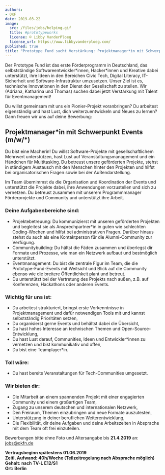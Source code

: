 ```yaml
---
authors:
- OKF
date: 2019-03-22
image:
  src: /files/jobs/helping.gif
  title: #prototypeworks
  license: © Libby VanderPloeg
  license_url: https://www.libbyvanderploeg.com/
published: true
title: "Prototype Fund sucht Verstärkung: Projektmanager*in mit Schwerpunkt Events (m/w/*)"
---
```

Der Prototype Fund ist das erste Förderprogramm in Deutschland, das selbstständige Softwareentwickler\*innen, Hacker\*innen und Kreative dabei unterstützt, ihre Ideen in den Bereichen Civic Tech, Digital Literacy, IT-Sicherheit und Software-Infrastruktur umzusetzen. Unser Ziel ist es, technische Innovationen in den Dienst der Gesellschaft zu stellen. Wir (Adriana, Katharina und Thomas) suchen dabei jetzt Verstärkung mit Talent für Eventmanagement!

Du willst gemeinsam mit uns ein Pionier-Projekt voranbringen? Du arbeitest eigenständig und hast Lust, dich weiterzuentwickeln und Neues zu lernen? Dann freuen wir uns auf deine Bewerbung:

## Projektmanager\*in mit Schwerpunkt Events (m/w/*)

Du bist eine Macherin! Du willst Software-Projekte mit gesellschaftlichem Mehrwert unterstützen, hast Lust auf Veranstaltungsmanagement und ein Händchen für Multitasking. Du betreust unsere geförderten Projekte, stehst in ständigem Austausch mit den Menschen hinter den Projekten und hilfst bei organisatorischen Fragen sowie bei der Außendarstellung.

Im Team übernimmst du die Organisation und Koordination der Events und unterstützt die Projekte dabei, ihre Anwendungen vorzustellen und sich zu vernetzen. Du betreust zusammen mit unserem Programmmanager Förderprojekte und Community und unterstützt ihre Arbeit.

### Deine Aufgabenbereiche sind:

* Projektebetreuung: Du kommunizierst mit unseren geförderten Projekten und begleitest sie als Ansprechpartner\*in in guten wie schlechten Coding-Wochen und hilfst bei administrativen Fragen. Darüber hinaus stehst du auch als eine Kontaktperson für die Alumni-Community zur Verfügung.
* Communitybuilding: Du hältst die Fäden zusammen und überlegst dir Formate und Prozesse, wie man ein Netzwerk aufbaut und bestmöglich unterstützt.
* Eventmanagement: Du bist die zentrale Figur im Team, die die Prototype-Fund-Events mit Weitsicht und Blick auf die Community ebenso wie die breitere Öffentlichkeit plant und betreut.
* Du unterstützt bei der Vertretung des Projekts nach außen, z.B. auf Konferenzen, Hackathons oder anderen Events.

### Wichtig für uns ist:

* Du arbeitest strukturiert, bringst erste Vorkenntnisse in Projektmanagement und dafür notwendigen Tools mit und kannst selbstständig Prioritäten setzen,
* Du organisierst gerne Events und behältst dabei die Übersicht,
* Du hast hohes Interesse an technischen Themen und Open-Source-Entwicklung,
* Du hast Lust darauf, Communities, Ideen und Entwickler\*innen zu vernetzen und bist kommunikativ und offen,
* Du bist eine Teamplayer\*in.

### Toll wäre:

* Du hast bereits Veranstaltungen für Tech-Communities umgesetzt.

### Wir bieten dir:

* Die Mitarbeit an einem spannenden Projekt mit einer engagierten Community und einem großartigen Team,
* Zugang zu unserem deutschen und internationalen Netzwerk,
* Den Freiraum, Themen einzubringen und neue Formate auszutesten,
* Unterstützung in deiner beruflichen Weiterentwicklung,
* Die Flexibilität, dir deine Aufgaben und deine Arbeitszeiten in Absprache mit dem Team oft frei einzuteilen.

Bewerbungen bitte ohne Foto und Altersangabe bis **21.4.2019** an:  
[jobs@okfn.de](mailto:jobs@okfn.de)

**Vertragsbeginn spätestens 01.06.2019  
Zeitl. Aufwand: 40h/Woche (Teilzeitregelung nach Absprache möglich)  
Gehalt: nach TV-L E12/S1  
Ort: Berlin**